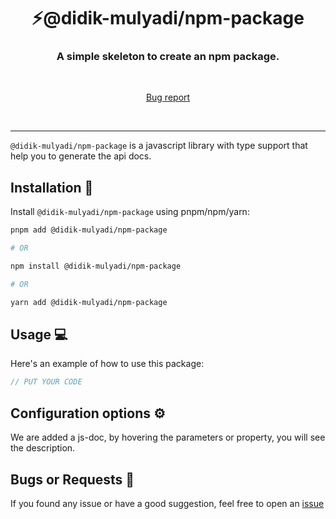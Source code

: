 <h1 align="center" style="border-bottom: none;">⚡️@didik-mulyadi/npm-package</h1>
<h3 align="center">A simple skeleton to create an npm package.</h3>
<br />
<p align="center">
  <p align="center">
    <a href="https://github.com/didikmulyadi/npm-package-creator/issues/new">Bug report</a>
  </p>
</p>
<br />
<hr />

`@didik-mulyadi/npm-package` is a javascript library with type support that help you to generate the api docs.

## Installation 🚀

Install `@didik-mulyadi/npm-package` using pnpm/npm/yarn:

```bash
pnpm add @didik-mulyadi/npm-package

# OR

npm install @didik-mulyadi/npm-package

# OR

yarn add @didik-mulyadi/npm-package
```

## Usage 💻

Here's an example of how to use this package:

```javascript
// PUT YOUR CODE
```

## Configuration options ⚙️

We are added a js-doc, by hovering the parameters or property, you will see the description.

## Bugs or Requests 🐛

If you found any issue or have a good suggestion, feel free to open an [issue](https://github.com/didikmulyadi/npm-package-creator/issues/new)
